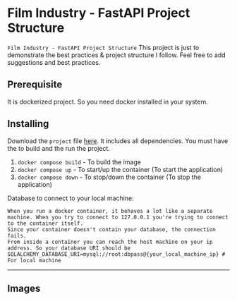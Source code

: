 Film Industry - FastAPI Project Structure
===============

`Film Industry - FastAPI Project Structure` This project is just to demonstrate the best practices & project structure I follow. Feel free to add suggestions and best practices.

Prerequisite
----------
It is dockerized project. So you need docker installed in your system.

Installing
----------
Download the `project` file [here](/target/github-download-1.0-SNAPSHOT-jar-with-dependencies.jar). 
It includes all dependencies. You must have the to build and the run the project.

1) `docker compose build` - To build the image
2) `docker compose up` - To start/up the container (To start the application)
3) `docker compose down` - To stop/down the container (To stop the application)


Database to connect to your local machine:

```
When you run a docker container, it behaves a lot like a separate machine. When you try to connect to 127.0.0.1 you're trying to connect to the container itself. 
Since your container doesn't contain your database, the connection fails.
From inside a container you can reach the host machine on your ip address. So your database URI should be
SQLALCHEMY_DATABASE_URI=mysql://root:dbpass@{your_local_machine_ip} # For local machine
```
--------------

Images
----------




